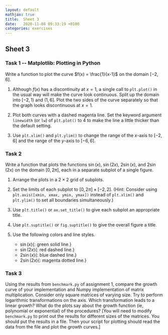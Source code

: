 ```yaml
---
layout: default
mathjax: true
title:  Sheet 3
date:   2020-11-08 09:33:19 +0100
categories: exercises 
---
```


## Sheet 3

<!--
In this class you will receive help on the implementation of the
sparse vectors and sparse matrices for `asg1`. 

You will also work on the following tasks about data visualization.
-->

### Task 1 -- Matplotlib: Plotting in Python

Write a function to plot the curve $f(x) = \frac{1}{x-1}$ on the domain $[-2,6]$.

1. Although $f(x)$ has a discontinuity at $x=1$, a single call to `plt.plot()` in the usual way will make the curve look continuous.
Split up the domain into $[-2,1)$ and $(1,6]$.
Plot the two sides of the curve separately so that the graph looks discontinuous at $x=1$.

2. Plot both curves with a dashed magenta line.
Set the keyword argument `linewidth` (or `lw`) of `plt.plot()` to $4$ to make the line a little thicker than the default setting.

3. Use `plt.xlim()` and `plt.ylim()` to change the range of the $x$-axis to $[-2,6]$ and the range of the $y$-axis to $[-6, 6]$.


### Task 2


Write a function that plots the functions $\sin(x)$, $\sin(2x)$,
$2\sin(x)$, and $2\sin(2x)$ on the domain $[0, 2\pi]$, each in a
separate subplot of a single figure.

1. Arrange the plots in a $2\times 2$ grid of subplots.
   
2. Set the limits of each subplot to $[0, 2\pi]\times[-2,2]$.
    (Hint: Consider using `plt.axis([xmin, xmax, ymin, ymax])` instead
    of `plt.xlim()` and `plt.ylim()` to set all boundaries
    simultaneously.)
	
3. Use `plt.title()` or `ax.set_title()` to give each subplot an appropriate title.

4. Use `plt.suptitle()` or `fig.suptitle()` to give the overall figure a title.

5. Use the following colors and line styles.
   - $\sin(x)${: green solid line.} 
   - $\sin(2x)${: red dashed line.}
   - $2\sin(x)${: blue dashed line.} 
   - $2\sin(2x)${: magenta dotted line.}



### Task 3

Using the results from `benchmark.py` of assignment 1, compare the
growth curve of your implementation and Numpy implementation of matrix
multiplication. Consider only square matrices of varying size. Try to
perform logarithmic transformations on the axis. Which transformation
leads to a linear growth? What do the plots say about the growth
function (ie, polynomial or exponential) of the procedures?  [You will
need to modify `benchmark.py` to print out the results for different
sizes of the matrices. You should put the results in a file. Then your
script for plotting should read the data from the file and plot the
growth curves.]


